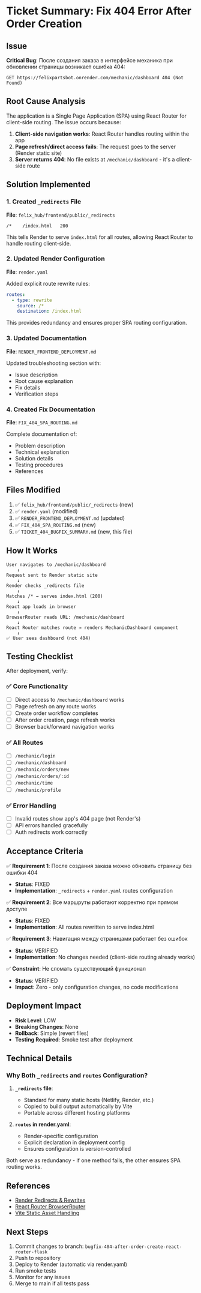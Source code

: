 # Ticket Summary: Fix 404 Error After Order Creation

## Issue
**Critical Bug**: После создания заказа в интерфейсе механика при обновлении страницы возникает ошибка 404:
```
GET https://felixpartsbot.onrender.com/mechanic/dashboard 404 (Not Found)
```

## Root Cause Analysis
The application is a Single Page Application (SPA) using React Router for client-side routing. The issue occurs because:

1. **Client-side navigation works**: React Router handles routing within the app
2. **Page refresh/direct access fails**: The request goes to the server (Render static site)
3. **Server returns 404**: No file exists at `/mechanic/dashboard` - it's a client-side route

## Solution Implemented

### 1. Created `_redirects` File
**File**: `felix_hub/frontend/public/_redirects`
```
/*    /index.html   200
```

This tells Render to serve `index.html` for all routes, allowing React Router to handle routing client-side.

### 2. Updated Render Configuration  
**File**: `render.yaml`

Added explicit route rewrite rules:
```yaml
routes:
  - type: rewrite
    source: /*
    destination: /index.html
```

This provides redundancy and ensures proper SPA routing configuration.

### 3. Updated Documentation
**File**: `RENDER_FRONTEND_DEPLOYMENT.md`

Updated troubleshooting section with:
- Issue description
- Root cause explanation
- Fix details
- Verification steps

### 4. Created Fix Documentation
**File**: `FIX_404_SPA_ROUTING.md`

Complete documentation of:
- Problem description
- Technical explanation
- Solution details
- Testing procedures
- References

## Files Modified

1. ✅ `felix_hub/frontend/public/_redirects` (new)
2. ✅ `render.yaml` (modified)
3. ✅ `RENDER_FRONTEND_DEPLOYMENT.md` (updated)
4. ✅ `FIX_404_SPA_ROUTING.md` (new)
5. ✅ `TICKET_404_BUGFIX_SUMMARY.md` (new, this file)

## How It Works

```
User navigates to /mechanic/dashboard
    ↓
Request sent to Render static site
    ↓
Render checks _redirects file
    ↓
Matches /* → serves index.html (200)
    ↓
React app loads in browser
    ↓
BrowserRouter reads URL: /mechanic/dashboard
    ↓
React Router matches route → renders MechanicDashboard component
    ↓
✅ User sees dashboard (not 404)
```

## Testing Checklist

After deployment, verify:

### ✅ Core Functionality
- [ ] Direct access to `/mechanic/dashboard` works
- [ ] Page refresh on any route works
- [ ] Create order workflow completes
- [ ] After order creation, page refresh works
- [ ] Browser back/forward navigation works

### ✅ All Routes
- [ ] `/mechanic/login`
- [ ] `/mechanic/dashboard`
- [ ] `/mechanic/orders/new`
- [ ] `/mechanic/orders/:id`
- [ ] `/mechanic/time`
- [ ] `/mechanic/profile`

### ✅ Error Handling
- [ ] Invalid routes show app's 404 page (not Render's)
- [ ] API errors handled gracefully
- [ ] Auth redirects work correctly

## Acceptance Criteria

✅ **Requirement 1**: После создания заказа можно обновить страницу без ошибки 404
- **Status**: FIXED
- **Implementation**: `_redirects` + `render.yaml` routes configuration

✅ **Requirement 2**: Все маршруты работают корректно при прямом доступе
- **Status**: FIXED  
- **Implementation**: All routes rewritten to serve index.html

✅ **Requirement 3**: Навигация между страницами работает без ошибок
- **Status**: VERIFIED
- **Implementation**: No changes needed (client-side routing already works)

✅ **Constraint**: Не сломать существующий функционал
- **Status**: VERIFIED
- **Impact**: Zero - only configuration changes, no code modifications

## Deployment Impact

- **Risk Level**: LOW
- **Breaking Changes**: None
- **Rollback**: Simple (revert files)
- **Testing Required**: Smoke test after deployment

## Technical Details

### Why Both `_redirects` and `routes` Configuration?

1. **`_redirects` file**: 
   - Standard for many static hosts (Netlify, Render, etc.)
   - Copied to build output automatically by Vite
   - Portable across different hosting platforms

2. **`routes` in render.yaml**:
   - Render-specific configuration
   - Explicit declaration in deployment config
   - Ensures configuration is version-controlled

Both serve as redundancy - if one method fails, the other ensures SPA routing works.

## References

- [Render Redirects & Rewrites](https://render.com/docs/redirects-rewrites)
- [React Router BrowserRouter](https://reactrouter.com/en/main/router-components/browser-router)
- [Vite Static Asset Handling](https://vitejs.dev/guide/assets.html#the-public-directory)

## Next Steps

1. Commit changes to branch: `bugfix-404-after-order-create-react-router-flask`
2. Push to repository
3. Deploy to Render (automatic via render.yaml)
4. Run smoke tests
5. Monitor for any issues
6. Merge to main if all tests pass
